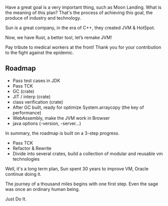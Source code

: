 Have a great goal is a very important thing, such as Moon Landing.
What is the meaning of this plan? 
That's the process of achieving this goal, the produce of industry and technology.

Sun is a great company, in the era of C++, they created JVM & HotSpot.

Now, we have Rust, a better tool, let’s remake JVM! 

Pay tribute to medical workers at the front! Thank you for your contribution to the fight against the epidemic.


## Roadmap

- Pass test cases in JDK 
- Pass TCK 
- GC (crate)
- JIT / interp (crate)
- class verification (crate)
- After GC built, ready for optimize System.arraycopy (the key of performance)
- WebAssembly, make the JVM work in Browser 
- java options (-version, -server...)

In summary, the roadmap is built on a 3-step progress.
- Pass TCK
- Refactor & Rewrite
- Divide into several crates, build a collection of modular and reusable vm technologies

Well, it's a long term plan, Sun spent 30 years to improve
VM, Oracle continue doing it.

The journey of a thousand miles begins with one first step. Even the sage was once an ordinary human being.

Just Do It.